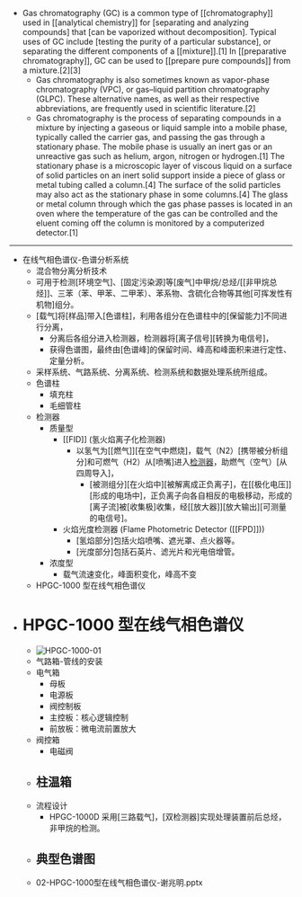 - Gas chromatography (GC) is a common type of [[chromatography]] used in [[analytical chemistry]] for [separating and analyzing compounds] that [can be vaporized without decomposition]. Typical uses of GC include [testing the purity of a particular substance], or separating the different components of a [[mixture]].[1] In [[preparative chromatography]], GC can be used to [[prepare pure compounds]] from a mixture.[2][3]
    - Gas chromatography is also sometimes known as vapor-phase chromatography (VPC), or gas–liquid partition chromatography (GLPC). These alternative names, as well as their respective abbreviations, are frequently used in scientific literature.[2]
    - Gas chromatography is the process of separating compounds in a mixture by injecting a gaseous or liquid sample into a mobile phase, typically called the carrier gas, and passing the gas through a stationary phase. The mobile phase is usually an inert gas or an unreactive gas such as helium, argon, nitrogen or hydrogen.[1] The stationary phase is a microscopic layer of viscous liquid on a surface of solid particles on an inert solid support inside a piece of glass or metal tubing called a column.[4] The surface of the solid particles may also act as the stationary phase in some columns.[4] The glass or metal column through which the gas phase passes is located in an oven where the temperature of the gas can be controlled and the eluent coming off the column is monitored by a computerized detector.[1]
- ---
- 在线气相色谱仪-色谱分析系统
    - 混合物分离分析技术
    - 可用于检测[环境空气]、[固定污染源]等[废气]中甲烷/总烃/[[非甲烷总烃]]、三苯（苯、甲苯、二甲苯）、苯系物、含硫化合物等其他[可挥发性有机物]组分。
    - [载气]将[样品]带入[色谱柱]，利用各组分在色谱柱中的[保留能力]不同进行分离，
        - 分离后各组分进入检测器，检测器将[离子信号][转换为电信号]，
        - 获得色谱图，最终由[色谱峰]的保留时间、峰高和峰面积来进行定性、定量分析。
    - 采样系统、气路系统、分离系统、检测系统和数据处理系统所组成。
    - 色谱柱
        - 填充柱
        - 毛细管柱
    - 检测器
        - 质量型
            - [[FID]] (氢火焰离子化检测器)
                - 以氢气为[[燃气]][在空气中燃烧]，载气（N2）[携带被分析组分]和可燃气（H2）从[喷嘴]进入[检测器]([[detector]])，助燃气（空气）[从四周导入]，
                    - [被测组分][在火焰中][被解离成正负离子]，在[[极化电压]][形成的电场中]，正负离子向各自相反的电极移动，形成的[离子流]被[收集极]收集，经[[放大器]][放大输出][可测量的电信号]。
            - 火焰光度检测器 (Flame Photometric Detector ([[FPD]]))
                - [氢焰部分]包括火焰喷嘴、遮光罩、点火器等。
                - [光度部分]包括石英片、滤光片和光电倍增管。
        - 浓度型
            - 载气流速变化，峰面积变化，峰高不变
    - HPGC-1000 型在线气相色谱仪
- # HPGC-1000 型在线气相色谱仪
    - ![HPGC-1000-01](https://firebasestorage.googleapis.com/v0/b/firescript-577a2.appspot.com/o/imgs%2Fapp%2FXELiu-NovaKG%2F9z6LkX6_y6.png?alt=media&token=9ed0eedf-4cea-457d-a15b-876b364b6f0c)
    - 气路箱-管线的安装
    - 电气箱
        - 母板
        - 电源板
        - 阀控制板
        - 主控板：核心逻辑控制
        - 前放板：微电流前置放大
    - 阀控箱
        - 电磁阀
    - 柱温箱
        - 
    - 流程设计
        - HPGC-1000D 采用[三路载气]，[双检测器]实现处理装置前后总烃，非甲烷的检测。
    - 典型色谱图
        - 
    - 02-HPGC-1000型在线气相色谱仪-谢兆明.pptx
